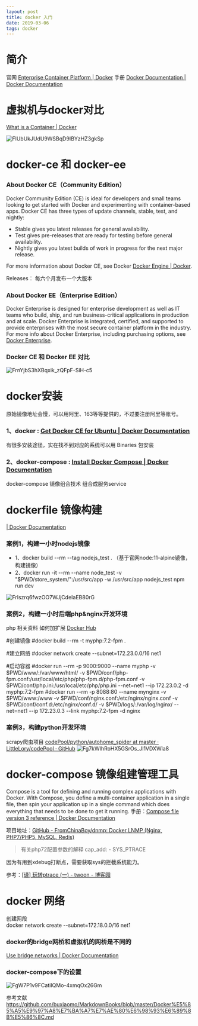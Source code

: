 ```yaml
---
layout: post
title: docker 入门
date: 2019-03-06 
tags: docker   
---
```


# 简介
官网 [Enterprise Container Platform | Docker](https://www.docker.com/)
手册 [Docker Documentation | Docker Documentation](https://docs.docker.com/)

# 虚拟机与docker对比
[What is a Container | Docker](https://www.docker.com/resources/what-container)

![FlUbUkJUdU9WSBqD9IBYzHZ3gkSp](http://img.zzhpeng.cn/FlUbUkJUdU9WSBqD9IBYzHZ3gkSp)
# docker-ce 和 docker-ee
### About Docker CE（Community Edition）
Docker Community Edition (CE) is ideal for developers and small teams looking to get started with Docker and experimenting with container-based apps. Docker CE has three types of update channels, stable, test, and nightly:
* Stable gives you latest releases for general availability.
* Test gives pre-releases that are ready for testing before general availability.
* Nightly gives you latest builds of work in progress for the next major release.

For more information about Docker CE, see Docker [Docker Engine | Docker](https://www.docker.com/community-edition/).
    
Releases： 每六个月发布一个大版本

### About Docker EE（Enterprise Edition）
Docker Enterprise is designed for enterprise development as well as IT teams who build, ship, and run business-critical applications in production and at scale. Docker Enterprise is integrated, certified, and supported to provide enterprises with the most secure container platform in the industry. For more info about Docker Enterprise, including purchasing options, see[ Docker Enterprise](https://www.docker.com/enterprise-edition/).

### Docker CE 和 Docker EE 对比

![FrnYjbS3hXBqxik_zQFpF-SiH-c5](http://img.zzhpeng.cn/FrnYjbS3hXBqxik_zQFpF-SiH-c5)


# docker安装
原始镜像地址会慢，可以用阿里、163等等提供的，不过要注册阿里等账号。
### 1、docker : [Get Docker CE for Ubuntu | Docker Documentation](https://docs.docker.com/install/linux/docker-ce/ubuntu/)
  有很多安装途径，实在找不到对应的系统可以用 Binaries 包安装


### 2、docker-compose : [Install Docker Compose | Docker Documentation](https://docs.docker.com/compose/install/)
docker-compose 镜像组合技术 组合成服务service

# dockerfile 镜像构建
[| Docker Documentation](https://docs.docker.com/engine/reference/builder/)
### 案例1，构建一小时nodejs镜像
* 1、docker build --rm --tag nodejs_test .  （基于官网node:11-alpine镜像，构建镜像）
* 2、docker run -it --rm --name node_test -v "$PWD/store_system/":/usr/src/app -w /usr/src/app nodejs_test npm run dev

![Frlszrq6fwzOO7WJjCdeIaEB80rG](http://img.zzhpeng.cn/Frlszrq6fwzOO7WJjCdeIaEB80rG)

### 案例2，构建一小时后端php&nginx开发环境
php 相关资料 如何加扩展 [Docker Hub](https://hub.docker.com/_/php) 

#创建镜像
#docker build --rm -t myphp:7.2-fpm .

#建立网络
#docker network create --subnet=172.23.0.0/16 net1

#启动容器
#docker run --rm -p 9000:9000 --name myphp -v $PWD/www/:/var/www/html/ -v $PWD/conf/php-fpm.conf:/usr/local/etc/php/php-fpm.d/php-fpm.conf -v $PWD/conf/php.ini:/usr/local/etc/php/php.ini --net=net1 --ip 172.23.0.2 -d myphp:7.2-fpm
#docker run --rm -p 8088:80 --name mynginx -v $PWD/www:/www -v $PWD/conf/nginx.conf:/etc/nginx/nginx.conf -v $PWD/conf/conf.d:/etc/nginx/conf.d/ -v $PWD/logs/:/var/log/nginx/ --net=net1 --ip 172.23.0.3 --link myphp:7.2-fpm -d nginx

### 案例3，构建python开发环境
scrapy爬虫项目 [codePool/python/autohome_spider at master · LittleLory/codePool · GitHub](https://github.com/LittleLory/codePool/tree/master/python/autohome_spider)
![Fg7kWIhRoHX5GSrOs_Jl1VDXWla8](http://img.zzhpeng.cn/Fg7kWIhRoHX5GSrOs_Jl1VDXWla8)



# docker-compose 镜像组建管理工具
Compose is a tool for defining and running complex applications with Docker. With Compose, you define a multi-container application in a single file, then spin your application up in a single command which does everything that needs to be done to get it running.
手册：[Compose file version 3 reference | Docker Documentation](https://docs.docker.com/compose/compose-file/)

项目地址：[GitHub - FromChinaBoy/dnmp: Docker LNMP (Nginx, PHP7/PHP5, MySQL, Redis)](https://github.com/FromChinaBoy/dnmp)
> 有关php72配置参数的解释
cap_add:
      - SYS_PTRACE

因为有用到xdebug打断点，需要获取sys的拦截系统能力。

参考：[[译] 玩转ptrace (一) - twoon - 博客园](https://www.cnblogs.com/catch/p/3476280.html)

# docker 网络
创建网段  
docker network create --subnet=172.18.0.0/16 net1

### docker的bridge网桥和虚拟机的网桥是不同的
[Use bridge networks | Docker Documentation](https://docs.docker.com/network/bridge/)

### docker-compose下的设置
![FgW7P1v9FCatiIQMo-4xmqOx26Gm](http://img.zzhpeng.cn/FgW7P1v9FCatiIQMo-4xmqOx26Gm)

参考文献
<https://github.com/buxiaomo/MarkdownBooks/blob/master/Docker%E5%85%A5%E9%97%A8%E7%BA%A7%E7%AE%80%E6%98%93%E6%89%8B%E5%86%8C.md>



